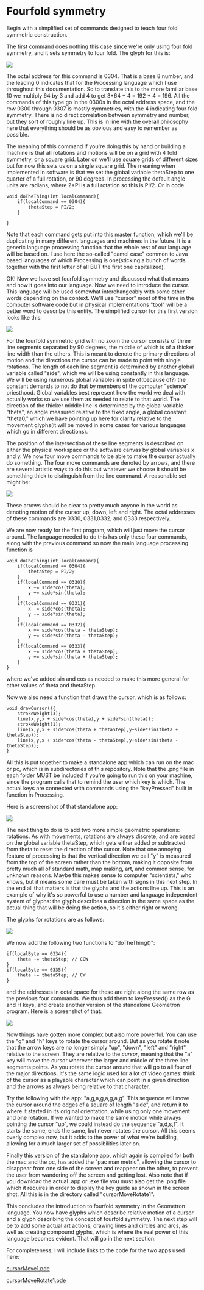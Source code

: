 # Fourfold symmetry

Begin with a simplified set of commands designed to teach four fold symmetric construction.

The first command does nothing this case since we're only using four fold symmetry, and it sets symmetry to four fold.  The glyph for this is:

![](4foldGlyph1.png)

The octal address for this command is 0304.  That is a base 8 number, and the leading 0 indicates that for the Processing language which I use throughout this documentation.  So to translate this to the more familiar base 10 we multiply 64 by 3 and add 4 to get 3*64 + 4 = 192 + 4 = 196.  All the commands of this type go in the 0300s in the octal address space, and the row 0300 through 0307 is mostly symmetries, with the 4 indicating four fold symmetry.  There is no direct correlation between symmetry and number, but they sort of roughly line up.  This is in line with the overall philosophy here that everything should be as obvious and easy to remember as possible.  

The meaning of this command if you're doing this by hand or building a machine is that all rotations and motions will be on a grid with 4 fold symmetry, or a square grid.  Later on we'll use square grids of different sizes but for now this sets us on a single square grid.  The meaning when implemented in software is that we set the global variable thetaStep to one quarter of a full rotation, or 90 degrees.  In processing the default angle units are radians, where 2*PI is a full rotation so this is PI/2.  Or in code

	void doTheThing(int localCommand){
		if(localCommand == 0304){
			thetaStep = PI/2;
		}

	}

Note that each command gets put into this master function, which we'll be duplicating in many different languages and machines in the future.  It is a generic language processing function that the whole rest of our language will be based on.  I use here the so-called "camel case" common to Java based languages of which Processing is one(sticking a bunch of words together with the first letter of all BUT the first one capitalized). 
 
OK!  Now we have set fourfold symmetry and discussed what that means and how it goes into our language.  Now we need to introduce the cursor.  This language will be used somewhat interchangeably with some other words depending on the context.  We'll use "cursor" most of the time in the computer software code but in physical implementations "tool" will be a better word to describe this entity.  The simplified cursor for this first version looks like this:

![](cursor.png)

For the fourfold symmetric grid with no zoom the cursor consists of three line segments separated by 90 degrees, the middle of which is of a thicker line width than the others.  This is meant to denote the primary directions of motion and the directions the cursor can be made to point with single rotations.  The length of each line segment is determined by another global variable called "side", which we will be using constantly in this language.  We will be using numerous global variables in spite of(because of?) the constant demands to not do that by members of the computer "science" priesthood.  Global variables best represent how the world we deal with actually works so we use them as needed to relate to that world.  The direction of the thicker middle line is determined by the global variable "theta", an angle measured relative to the fixed angle, a global constant "theta0," which we have pointing up here for clarity relative to the movement glyphs(it will be moved in some cases for various languages which go in different directions).  

The position of the intersection of these line segments is described on either the physical workspace or the software canvas by global variables x and y.  We now four move commands to be able to make the cursor actually do something.  The four move commands are denoted by arrows, and there are several artistic ways to do this but whatever we choose it should be something thick to distinguish from the line command.  A reasonable set might be:

![](arrows.png)

These arrows should be clear to pretty much anyone in the world as denoting motion of the cursor up, down, left and right.  The octal addresses of these commands are 0330, 0331,0332, and 0333 respectively.  

We are now ready for the first program, which will just move the cursor around.  The language needed to do this has only these four commands, along with the previous command so now the main language processing function is

	void doTheThing(int localCommand){
		if(localCommand == 0304){
			thetaStep = PI/2;
		}
		if(localCommand == 0330){
			x += side*cos(theta);   
			y += side*sin(theta); 
		}
		if(localCommand == 0331){
			x -= side*cos(theta);   
			y -= side*sin(theta); 
		}
		if(localCommand == 0332){
			x += side*cos(theta - thetaStep);
			y += side*sin(theta - thetaStep);
		}
		if(localCommand == 0333){
			x += side*cos(theta + thetaStep);
			y += side*sin(theta + thetaStep);
		}
	}
	
	
where we've added sin and cos as needed to make this more general for other values of theta and thetaStep.  

Now we also need a function that draws the cursor, which is as follows:

	void drawCursor(){
		strokeWeight(3);
		line(x,y,x + side*cos(theta),y + side*sin(theta));
		strokeWeight(1);
		line(x,y,x + side*cos(theta + thetaStep),y+side*sin(theta + thetaStep));
		line(x,y,x + side*cos(theta - thetaStep),y+side*sin(theta - thetaStep));
    }
    
All this is put together to make a standalone app which can run on the mac or pc, which is in subdirectories of this repository.  Note that the .png file in each folder MUST be included if you're going to run this on your machine, since the program calls that to remind the user which key is which.  The actual keys are connected with commands using the "keyPressed" built in function in Processing. 

Here is a screenshot of that standalone app:

![](cursorMoveScreenshot.png)


The next thing to do is to add two more simple geometric operations: rotations.  As with movements, rotations are always discrete, and are based on the global variable thetaStep, which gets either added or subtracted from theta to reset the direction of the cursor.  Note that one annoying feature of processing is that the vertical direction we call "y" is measured from the top of the screen rather than the bottom, making it opposite from pretty much all of standard math, map making, art, and common sense, for unknown reasons.  Maybe this makes sense to computer "scientists," who knows, but it means some care must be taken with signs in this next step. In the end all that matters is that the glyphs and the actions line up.  This is an example of why it's so powerful to use a number and language independent system of glyphs: the glyph describes a direction in the same space as the actual thing that will be doing the action, so it's either right or wrong. 

The glyphs for rotations are as follows:

![](rotationGlyphs.png)

We now add the following two functions to "doTheThing()":

	if(localByte == 0334){
		theta -= thetaStep; // CCW
	}
	if(localByte == 0335){
	    theta += thetaStep; // CW
	}

and the addresses in octal space for these are right along the same row as the previous four commands.  We thus add them to keyPressed() as the G and H keys, and create another version of the standalone Geometron program.  Here is a screenshot of that:

![](6keyscreenshot.png) 

Now things have gotten more complex but also more powerful.  You can use the "g" and "h" keys to rotate the cursor around.  But as you rotate it note that the arrow keys are no longer simply "up", "down", "left" and "right" relative to the screen.  They are relative to the _cursor_, meaning that the "a" key will move the cursor wherever the larger and middle of the three line segments points.  As you rotate the cursor around that will go to all four of the major directions.  It's the same logic used for a lot of video games: think of the cursor as a playable character which can point in a given direction and the arrows as always being relative to that character.  

Try the following with the app: "a,g,a,g,a,g,a,g". This sequence will move the cursor around the edges of a square of length "side", and return it to where it started in its original orientation, while using only one movement and one rotation.  If we wanted to make the same motion while always pointing the cursor "up", we could instead do the sequence "a,d,s,f".  It starts the same, ends the same, but never rotates the cursor.  All this seems overly complex now, but it adds to the power of what we're building, allowing for a much larger set of possibilities later on.  

Finally this version of the standalone app, which again is compiled for both the mac and the pc, has added the "pac man metric", allowing the cursor to disappear from one side of the screen and reappear on the other, to prevent the user from wandering off the screen and getting lost.  Also note that if you download the actual .app or .exe file you must also get the .png file which it requires in order to display the key guide as shown in the screen shot.  All this is in the directory called "cursorMoveRotate1".  

This concludes the introduction to fourfold symmetry in the Geometron language.  You now have glyphs which describe relative motion of a cursor and a glyph describing the concept of fourfold symmetry.  The next step will be to add some actual art actions, drawing lines and circles and arcs, as well as creating compound glyphs, which is where the real power of this language becomes evident.  That will go in the next section.  

For completeness, I will include links to the code for the two apps used here:

[cursorMove1.pde](cursorMove1/cursorMove1.pde)

[cursorMoveRotate1.pde](cursorMoveRotate1/cursorMoveRotate1.pde)






	

